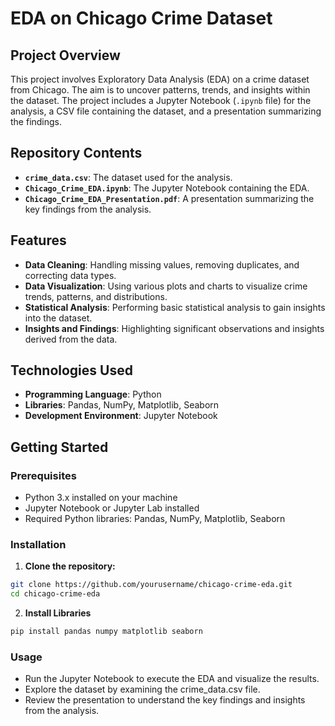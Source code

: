# EDA on Chicago Crime Dataset

## Project Overview

This project involves Exploratory Data Analysis (EDA) on a crime dataset from Chicago. The aim is to uncover patterns, trends, and insights within the dataset. The project includes a Jupyter Notebook (`.ipynb` file) for the analysis, a CSV file containing the dataset, and a presentation summarizing the findings.

## Repository Contents

- **`crime_data.csv`**: The dataset used for the analysis.
- **`Chicago_Crime_EDA.ipynb`**: The Jupyter Notebook containing the EDA.
- **`Chicago_Crime_EDA_Presentation.pdf`**: A presentation summarizing the key findings from the analysis.

## Features

- **Data Cleaning**: Handling missing values, removing duplicates, and correcting data types.
- **Data Visualization**: Using various plots and charts to visualize crime trends, patterns, and distributions.
- **Statistical Analysis**: Performing basic statistical analysis to gain insights into the dataset.
- **Insights and Findings**: Highlighting significant observations and insights derived from the data.

## Technologies Used

- **Programming Language**: Python
- **Libraries**: Pandas, NumPy, Matplotlib, Seaborn
- **Development Environment**: Jupyter Notebook

## Getting Started

### Prerequisites

- Python 3.x installed on your machine
- Jupyter Notebook or Jupyter Lab installed
- Required Python libraries: Pandas, NumPy, Matplotlib, Seaborn

### Installation

1. **Clone the repository:**

```sh
git clone https://github.com/yourusername/chicago-crime-eda.git
cd chicago-crime-eda
```
2. **Install Libraries**
```sh
pip install pandas numpy matplotlib seaborn
```
### Usage
- Run the Jupyter Notebook to execute the EDA and visualize the results.
- Explore the dataset by examining the crime_data.csv file.
- Review the presentation to understand the key findings and insights from the analysis.

